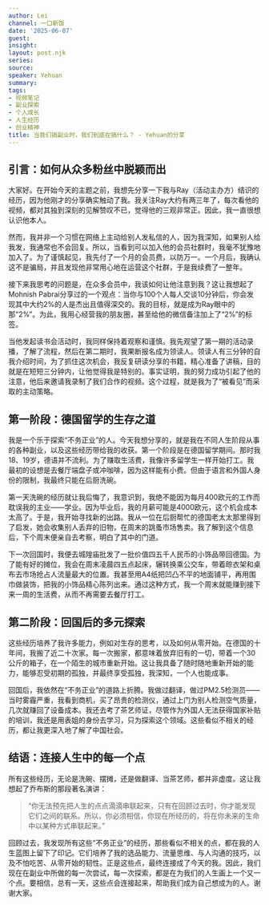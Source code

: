 ```yaml
---
author: Lei
channel: 一口新饭
date: '2025-06-07'
guest: 
insight: 
layout: post.njk
series: 
source: 
speaker: Yehuan
summary: 
tags:
- 视频笔记
- 副业探索
- 个人成长
- 人生经历
- 创业精神
title: 当我们搞副业时，我们到底在搞什么？ - Yehuan的分享
---
```


## 引言：如何从众多粉丝中脱颖而出

大家好。在开始今天的主题之前，我想先分享一下我与Ray（活动主办方）结识的经历，因为他刚才的分享确实触动了我。我关注Ray大约有两三年了，每次看他的视频，都对其独到深刻的见解赞叹不已，觉得他的三观非常正。因此，我一直很想认识他本人。

然而，我并非一个习惯在网络上主动给别人发私信的人，因为我深知，如果别人给我发，我通常也不会回复。所以，当看到可以加入他的会员社群时，我毫不犹豫地加入了。为了谨慎起见，我先付了一个月的会员费，以防万一。一个月后，我确认这不是骗局，并且发现他非常用心地在运营这个社群，于是我续费了一整年。

接下来我思考的问题是，在众多会员中，我该如何让他注意到我？这让我想起了Mohnish
Pabrai分享过的一个观点：当你与100个人每人交谈10分钟后，你会发现其中大约2%的人是杰出且值得深交的。我的目标，就是成为Ray眼中的那“2%”。为此，我用心经营我的朋友圈，甚至给他的微信备注加上了“2%”的标签。

当他发起读书会活动时，我同样保持着观察和谨慎。我先观望了第一期的活动录播，了解了流程，然后在第二期时，我果断报名成为领读人。领读人有三分钟的自我介绍时间，为了抓住这次机会，我反复研读分享的书籍，精心准备了讲稿，目的就是在短短三分钟内，让他觉得我是特别的。事实证明，我的努力成功引起了他的注意，他后来邀请我录制了我们合作的视频。这个过程，就是我为了“被看见”而采取的主动策略。

## 第一阶段：德国留学的生存之道

我是一个乐于探索“不务正业”的人。今天我想分享的，就是我在不同人生阶段从事的各种副业，以及这些经历带给我的收获。第一个阶段是在德国留学期间。那时我18、19岁，德语并不流利。为了赚取生活费，我像许多留学生一样开始打工。我最初的设想是去餐厅端盘子或冲咖啡，因为这样能有小费。但由于语言和外国人身份的限制，我最终只能在后厨洗碗。

第一天洗碗的经历就让我后悔了，我意识到，我绝不能因为每月400欧元的工作而耽误我的主业——学业。因为毕业后，我的月薪可能是4000欧元，这个机会成本太高了。于是，我开始寻找新的出路。我从一位在后厨帮忙的德国老太太那里得到了启发，她会收集别人丢弃的旧物，在周末的跳蚤市场售卖。我了解到这个信息后，下个周末便亲自去考察，明白了其中的门道。

下一次回国时，我便去城隍庙批发了一批价值四五千人民币的小饰品带回德国。为了能有好的摊位，我会在周末凌晨四五点起床，辗转换乘公交车，带着晾衣架和桌布去市场抢占人流量最大的位置。我甚至用A4纸把凹凸不平的地面铺平，再用围巾做装饰，把我的小饰品精心陈列出来。通过这种方式，我一个周末就能赚到接下来一周的生活费，从而不再需要去餐厅打工。

## 第二阶段：回国后的多元探索

这些经历培养了我许多能力，例如对生存的思考，以及如何从零开始。在德国的十年间，我搬了近二十次家。每一次搬家，都意味着放弃旧有的一切，带着一个30公斤的箱子，在一个陌生的城市重新开始。这让我具备了随时随地重新开始的能力，能够忍受初期的孤独，并最终享受孤独，我深知，一个人也能成事。

回国后，我依然在“不务正业”的道路上折腾。我做过翻译，做过PM2.5检测员——当时雾霾严重，我看到商机，买了昂贵的检测仪，通过上门为别人检测空气质量，几次就赚回了设备成本。我还去考了茶艺师证，尽管作为外国人无法获得国家补贴的培训，我还是用表姐的身份去学习，只为探索这个领域。这些看似不相关的经历，都让我更深入地了解了中国社会。

## 结语：连接人生中的每一个点

所有这些经历，无论是洗碗、摆摊，还是做翻译、当茶艺师，都并非虚度。这让我想起了乔布斯的那段著名演讲：

> “你无法预先把人生的点点滴滴串联起来，只有在回顾过去时，你才能发现它们之间的联系。所以，你必须相信，你现在所经历的，将在你未来的生命中以某种方式串联起来。”

回顾过去，我发现所有这些“不务正业”的经历，那些看似不相关的点，都在我的人生蓝图上留下了印记。它们培养了我的选品能力、流量思维、与人沟通的技巧，以及不怕吃苦、从零开始的韧性。正是这些点，最终连接成了今天的我。因此，我们现在在副业中所做的每一次尝试，每一次探索，都是在为我们的人生画上一个又一个点。要相信，总有一天，这些点会连接起来，帮助我们成为自己想成为的人。谢谢大家。
